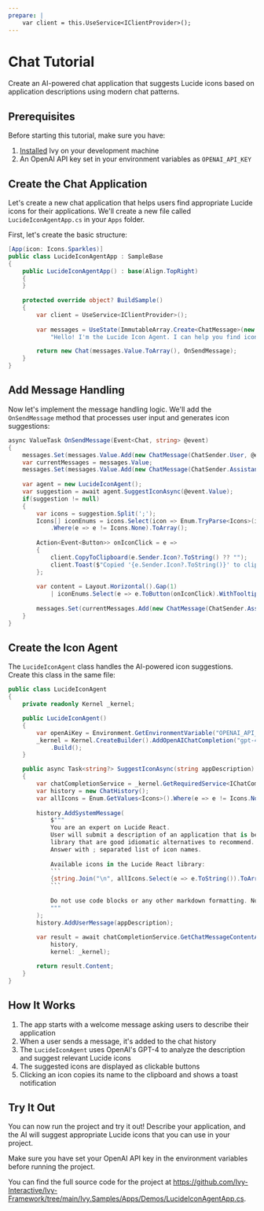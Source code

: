 ```yaml
---
prepare: |
    var client = this.UseService<IClientProvider>();
---
```


# Chat Tutorial

<Ingress>
Create an AI-powered chat application that suggests Lucide icons based on application descriptions using modern chat patterns.
</Ingress>

## Prerequisites

Before starting this tutorial, make sure you have:

1. [Installed](Installation.md) Ivy on your development machine
2. An OpenAI API key set in your environment variables as `OPENAI_API_KEY`

## Create the Chat Application

Let's create a new chat application that helps users find appropriate Lucide icons for their applications. We'll create a new file called `LucideIconAgentApp.cs` in your `Apps` folder.

First, let's create the basic structure:

```csharp
[App(icon: Icons.Sparkles)]
public class LucideIconAgentApp : SampleBase
{
    public LucideIconAgentApp() : base(Align.TopRight)
    {
    }
    
    protected override object? BuildSample()
    {
        var client = UseService<IClientProvider>();
        
        var messages = UseState(ImmutableArray.Create<ChatMessage>(new ChatMessage(ChatSender.Assistant,
            "Hello! I'm the Lucide Icon Agent. I can help you find icons for your app. Please describe your application.")));

        return new Chat(messages.Value.ToArray(), OnSendMessage);
    }
}
```

## Add Message Handling

Now let's implement the message handling logic. We'll add the `OnSendMessage` method that processes user input and generates icon suggestions:

```csharp
async ValueTask OnSendMessage(Event<Chat, string> @event)
{
    messages.Set(messages.Value.Add(new ChatMessage(ChatSender.User, @event.Value)));
    var currentMessages = messages.Value;
    messages.Set(messages.Value.Add(new ChatMessage(ChatSender.Assistant, new ChatStatus("Thinking..."))));
    
    var agent = new LucideIconAgent();
    var suggestion = await agent.SuggestIconAsync(@event.Value);
    if(suggestion != null)
    {
        var icons = suggestion.Split(';');
        Icons[] iconEnums = icons.Select(icon => Enum.TryParse<Icons>(icon, out var result) ? result : Icons.None)
            .Where(e => e != Icons.None).ToArray();
        
        Action<Event<Button>> onIconClick = e =>
        {
            client.CopyToClipboard(e.Sender.Icon?.ToString() ?? "");
            client.Toast($"Copied '{e.Sender.Icon?.ToString()}' to clipboard", "Icon Copied");
        };
        
        var content = Layout.Horizontal().Gap(1) 
            | iconEnums.Select(e => e.ToButton(onIconClick).WithTooltip(e.ToString()));
        
        messages.Set(currentMessages.Add(new ChatMessage(ChatSender.Assistant, content)));
    }
}
```

## Create the Icon Agent

The `LucideIconAgent` class handles the AI-powered icon suggestions. Create this class in the same file:

```csharp
public class LucideIconAgent
{
    private readonly Kernel _kernel;

    public LucideIconAgent()
    {
        var openAiKey = Environment.GetEnvironmentVariable("OPENAI_API_KEY")!;
        _kernel = Kernel.CreateBuilder().AddOpenAIChatCompletion("gpt-4o-2024-11-20", openAiKey)
            .Build();
    }

    public async Task<string?> SuggestIconAsync(string appDescription)
    {
        var chatCompletionService = _kernel.GetRequiredService<IChatCompletionService>();
        var history = new ChatHistory();
        var allIcons = Enum.GetValues<Icons>().Where(e => e != Icons.None);
        
        history.AddSystemMessage(
            $"""
            You are an expert on Lucide React. 
            User will submit a description of an application that is being built and you will suggest 7 icons from the Lucide React 
            library that are good idiomatic alternatives to recommend. 
            Answer with ; separated list of icon names.
            
            Available icons in the Lucide React library:
            ```
            {string.Join("\n", allIcons.Select(e => e.ToString()).ToArray())}
            ```
            
            Do not use code blocks or any other markdown formatting. No explanation is needed.
            """
        );
        history.AddUserMessage(appDescription);
        
        var result = await chatCompletionService.GetChatMessageContentAsync(
            history,
            kernel: _kernel);

        return result.Content;
    }
}
```

## How It Works

1. The app starts with a welcome message asking users to describe their application
2. When a user sends a message, it's added to the chat history
3. The `LucideIconAgent` uses OpenAI's GPT-4 to analyze the description and suggest relevant Lucide icons
4. The suggested icons are displayed as clickable buttons
5. Clicking an icon copies its name to the clipboard and shows a toast notification

## Try It Out

You can now run the project and try it out! Describe your application, and the AI will suggest appropriate Lucide icons that you can use in your project.

<Callout Icon="Info">
Make sure you have set your OpenAI API key in the environment variables before running the project.
</Callout>

You can find the full source code for the project at <https://github.com/Ivy-Interactive/Ivy-Framework/tree/main/Ivy.Samples/Apps/Demos/LucideIconAgentApp.cs>.
